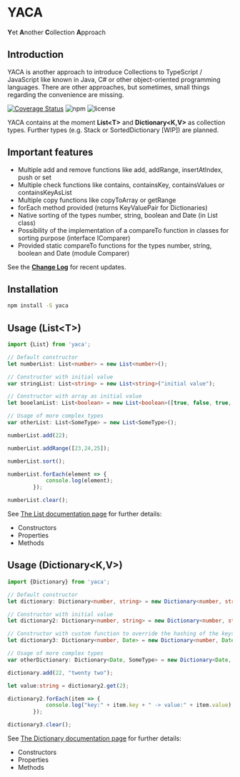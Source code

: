 # YACA

**Y**et **A**nother **C**ollection **A**pproach

## Introduction

YACA is another approach to introduce Collections to TypeScript / JavaScript like known in Java, C# or other object-oriented programming languages. There are other approaches, but sometimes, small things regarding the convenience are missing.

[![Coverage Status](https://coveralls.io/repos/github/rabanti-github/yaca/badge.svg?branch=master)](https://coveralls.io/github/rabanti-github/yaca?branch=master)
![npm](https://img.shields.io/npm/v/yaca.svg?maxAge=2592000)
![license](https://img.shields.io/github/license/rabanti-github/yaca.svg)

YACA contains at the moment **List&lt;T&gt;** and **Dictionary&lt;K,V&gt;** as collection types. Further types (e.g. Stack or SortedDictionary [WIP]) are planned.

## Important features

* Multiple add and remove functions like add, addRange, insertAtIndex, push or set
* Multiple check functions like contains, containsKey, containsValues or containsKeyAsList
* Multiple copy functions like copyToArray or getRange
* forEach method provided (returns KeyValuePair for Dictionaries)
* Native sorting of the types number, string, boolean and Date (in List class)
* Possibility of the implementation of a compareTo function in classes for sorting purpose (interface IComparer)
* Provided static compareTo functions for the types number, string, boolean and Date (module Comparer)

See the **[Change Log](https://github.com/rabanti-github/yaca/blob/master/changelog.md)** for recent updates.

## Installation

```bash
npm install -S yaca
```

## Usage (List&lt;T&gt;)

```ts
import {List} from 'yaca';

// Default constructor
let numberList: List<number> = new List<number>();

// Constructor with initial value
var stringList: List<string> = new List<string>("initial value");

// Constructor with array as initial value
let booelanList: List<boolean> = new List<boolean>([true, false, true, true]);

// Usage of more complex types
var otherList: List<SomeType> = new List<SomeType>();

numberList.add(22);

numberList.addRange([23,24,25]);

numberList.sort();

numberList.forEach(element => {
            console.log(element);
        });

numberList.clear();
```

See  [The List documentation page](https://rabanti-github.github.io/yaca/classes/_src_list_.list.html) for further details:

* Constructors
* Properties
* Methods


## Usage (Dictionary&lt;K,V&gt;)

```ts
import {Dictionary} from 'yaca';

// Default constructor
let dictionary: Dictionary<number, string> = new Dictionary<number, string>();

// Constructor with initial value
let dictionary2: Dictionary<number, string> = new Dictionary<number, string>([1,2,3],["one","two","three"]]);

// Constructor with custom function to override the hashing of the keys (defaul is toString)
let dictionary3: Dictionary<number, Date> = new Dictionary<number, Date>(MyUtils.DateHashingFunction);

// Usage of more complex types
var otherDictionary: Dictionary<Date, SomeType> = new Dictionary<Date, SomeType>();

dictionary.add(22, "twenty two");

let value:string = dictionary2.get(2);

dictionary2.forEach(item => {
            console.log("key:" + item.key + " -> value:" + item.value);
        });

dictionary3.clear();
```

See  [The Dictionary documentation page](https://rabanti-github.github.io/yaca/classes/_src_dictionary_.dictionary.html) for further details:

* Constructors
* Properties
* Methods
